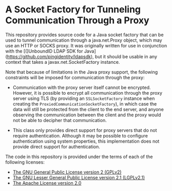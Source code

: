 # A Socket Factory for Tunneling Communication Through a Proxy

This repository provides source code for a Java socket factory that can be
used to tunnel communication through a java.net.Proxy object, which may use an
HTTP or SOCKS proxy.  It was originally written for use in conjunction with the
[(]UnboundID LDAP SDK for Java](https://github.com/pingidentity/ldapsdk), but it
should be usable in any context that takes a javax.net.SocketFactory instance.

Note that because of limitations in the Java proxy support, the following
constraints will be imposed for communication through the proxy:

* Communication with the proxy server itself cannot be encrypted.  However, it
  is possible to encrypt all communication through the proxy server using TLS
  (by providing an `SSLSocketFactory` instance when creating the
  `ProxiedCommunicationSocketFactory`), in which case the data will still be
  protected from the client to the end server, and anyone observing the
  communication between the client and the proxy would not be able to decipher
  that communication.

* This class only provides direct support for proxy servers that do not require
  authentication.  Although it may be possible to configure authentication
  using system properties, this implementation does not provide direct support
  for authentication.

The code in this repository is provided under the terms of each of the
following licenses:

* [The GNU General Public License version 2 (GPLv2)](LICENSE-GPLv2.txt)
* [The GNU Lesser General Public License version 2.1 (LGPLv2.1)](LICENSE-LGPLv2.1.txt)
* [The Apache License version 2.0](LICENSE-Apache-v2.0.txt)
